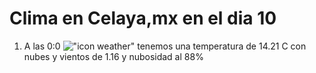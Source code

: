 # Clima en Celaya,mx en el dia 10

1. A las 0:0 !["icon weather"](http://openweathermap.org/img/w/04n.png) tenemos una temperatura de 14.21 C con nubes y  vientos de 1.16 y nubosidad al 88%
